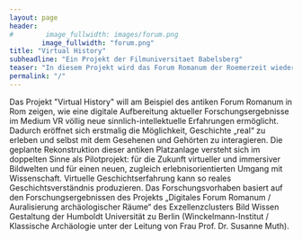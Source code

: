 ```yaml
---
layout: page
header:
#        image_fullwidth: images/forum.png
        image_fullwidth: "forum.png"
title: "Virtual History"
subheadline: "Ein Projekt der Filmuniversitaet Babelsberg"
teaser: "In diesem Projekt wird das Forum Romanum der Roemerzeit wiederbelebt"
permalink: "/"
---
```

Das Projekt "Virtual History" will am Beispiel des antiken Forum Romanum in Rom zeigen, wie eine digitale Aufbereitung aktueller Forschungsergebnisse im Medium VR völlig neue sinnlich-intellektuelle Erfahrungen ermöglicht. Dadurch eröffnet sich erstmalig die Möglichkeit, Geschichte „real“ zu erleben und selbst mit dem Gesehenen und Gehörten zu interagieren. Die geplante Rekonstruktion dieser antiken Platzanlage versteht sich im doppelten Sinne als Pilotprojekt: für die Zukunft virtueller und immersiver Bildwelten und für einen neuen, zugleich erlebnisorientierten Umgang mit Wissenschaft. Virtuelle Geschichtserfahrung kann so reales Geschichtsverständnis produzieren. Das Forschungsvorhaben basiert auf den Forschungsergebnissen des Projekts „Digitales Forum Romanum / Auralisierung archäologischer Räume“ des Exzellenzclusters Bild Wissen Gestaltung der Humboldt Universität zu Berlin (Winckelmann-Institut / Klassische Archäologie unter der Leitung von Frau Prof. Dr. Susanne Muth).


